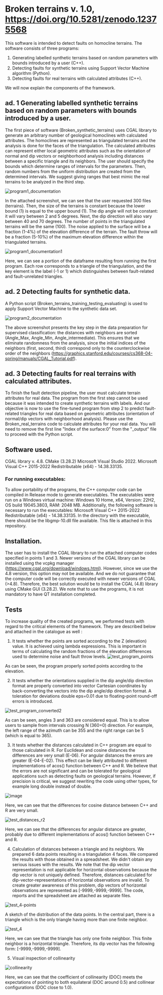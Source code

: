 # Broken terrains v. 1.0, https://doi.org/10.5281/zenodo.12375568 

This software is intended to detect faults on homocline terrains. The software consists of three programs:

1. Generating labelled synthetic terrains based on random parameters with bounds introduced by a user (C++).
2. Detecting faults for synthetic terrains using Support Vector Machine algorithm (Python).
3. Detecting faults for real terrains with calculated attributes (C++).

We will now explain the components of the framework.

## ad. 1 Generating labelled synthetic terrains based on random parameters with bounds introduced by a user.

The first piece of software (Broken_synthetic_terrains) uses CGAL library to generate an arbitrary number of geological homoclines with calculated attributes. The homoclines are represented as triangulated terrains and the analysis is done for the faces of the triangulation. The calculated attributes can represent either local geometric attributes such as the orientation of normal and dip vectors or neighborhood analysis including distances between a specific triangle and its neighbors. The user should specify the bounds which determine ranges of intervals for the parameters. Then, random numbers from the uniform distribution are created from the determined intervals. We suggest giving ranges that best mimic the real terrains to be analyzed in the third step.

![program1_documentation](https://github.com/michalmichalak997/MLgeom/assets/28152295/4343e70e-b13a-450f-8623-30dc1d4cfe1f)

In the attached screenshot, we can see that the user requested 300 files (terrains). Then, the size of the terrains is constant because the lower bound (1) is equal to the upper bound (1). The dip angle will not be constant: it will vary between 2 and 5 degrees. Next, the dip direction will also vary between 40 and 70 degrees. The number of points in the triangulated terrains will be the same (100). The noise applied to the surface will be a fraction (1-4%) of the elevation difference of the terrain. The fault throw will be a fraction (5-10%) of the maximum elevation difference within the triangulated terrains. 

![program1_documentation1](https://github.com/michalmichalak997/MLgeom/assets/28152295/3e65ad31-5762-4810-ba8b-ead86269f08d)

Here, we can see a portion of the dataframe resulting from running the first program. Each row corresponds to a triangle of the triangulation, and the key element is the label (-1 or 1) which distinguishes between fault-related and fault-unrelated triangles.

## ad. 2 Detecting faults for synthetic data. 

A Python script (Broken_terrains_training_testing_evaluating) is used to apply Support Vector Machine to the synthetic data set. 

![program2_documentation](https://github.com/michalmichalak997/MLgeom/assets/28152295/6276cee8-caaa-4c60-8c44-8480e2d6599b)

The above screenshot presents the key step in the data preparation for supervised classification: the distances with neighbors are sorted (Angle_Max, Angle_Min, Angle_intermediate). This ensures that we eliminate randomness from the analysis, since the initial indices of the neighbors (first, second, third) correspond only to the counterclockwise order of the neighbors (https://graphics.stanford.edu/courses/cs368-04-spring/manuals/CGAL_Tutorial.pdf).

## ad. 3 Detecting faults for real terrains with calculated attributes.

To finish the fault detection pipeline, the user must calculate terrain attributes for real data. The program from the first step cannot be used because it was intended to create synthetic terrains with labels. And our objective is now to use the fine-tuned program from step 2 to predict fault-related triangles for real data based on geometric attributes (orientation of normal/dip vectors with neighborhood analysis). Please use the Broken_real_terrains code to calculate attributes for your real data. You will need to remove the first line "Index of the surface:0" from the "_output" file to proceed with the Python script.

## Software used.

CGAL library v. 4.8.
CMake (3.28.2)
Microsoft Visual Studio 2022.
Microsoft  Visual C++ 2015-2022 Redistributable (x64) - 14.38.33135.

### For running executables:

To allow portability of the programs, the C++ computer code can be compiled in Release mode to generate executables. 
The executables were run on a Windows virtual machine: Windows 10 Home, x64, Version: 22H2, OS build 19045.3803, RAM: 2048 MB.  Additionally, the following software is necessary to run the executables: Microsoft  Visual C++ 2015-2022 Redistributable (x64) - 14.38.33135. In the directory with the executable, there should be the libgmp-10.dll file available. This file is attached in this repository.

## Installation. 

The user has to install the CGAL library to run the attached computer codes specified in points 1 and 3. Newer versions of the CGAL library can be installed using the vcpkg manager (https://www.cgal.org/download/windows.html). However, since we use the 4.8 version, this option may not be available. And we do not guarantee that the computer code will be correctly executed with newer versions of CGAL (>4.8). Therefore, the best solution would be to install the CGAL (4.8) library using CMake GUI (3.28.2). We note that to use the programs, it is not mandatory to have QT installation completed.

## Tests 

To increase quality of the created programs, we performed tests with regard to the critical elements of the framework. They are described below and attached in the catalogue as well :

1. It tests whether the points are sorted according to the Z (elevation) value. It is achieved using lambda expressions. This is important in terms of calculating the random fractions of the elevation differences used to determine noise and fault throw levels.
![test_program_points](https://github.com/michalmichalak997/MLgeom/assets/28152295/0d85ab54-2150-4b5f-bbc6-d2d75195db6f)

As can be seen, the program properly sorted points according to the elevation. 

2. It tests whether the orientations supplied in the dip angle/dip direction format are properly converted into vector Cartesian coordinates by back-converting the vectors into the dip angle/dip direction format. A toleration for deviations double eps=0.01 due to floating-point round-off errors is introduced.

![test_program_converted2](https://github.com/michalmichalak997/MLgeom/assets/28152295/f052e2a3-63fd-495a-99b7-a44ad10582b0)

As can be seen, angles 3 and 363 are considered equal. This is to allow users to sample from intervals crossing N (360=0) direction. For example, the left range of the azimuth can be 355 and the right range can be 5 (which is equal to 365). 

3. It tests whether the distances calculated in C++ program are equal to those calculated in R. For Euclidean and cosine distances the differences are very small (E-06). For angular distances the errors are greater (E-04-E-02). This effect can be likely attributed to different implementations of acos() function between C++ and R. We believe that the errors are not significant and can be tolerated for geological applications such as detecting faults on geological terrains. However, if precision is critical, we suggest rewriting the code using other types, for example long double instead of double.

![image](https://github.com/michalmichalak997/MLgeom/assets/28152295/19e77aa5-965c-4052-83a5-12ea19cd6467)

Here, we can see that the differences for cosine distance between C++ and R are very small. 

![test_distances_r2](https://github.com/michalmichalak997/MLgeom/assets/28152295/0fc99891-f976-426c-a3ee-40f96f6b4ac6)

Here, we can see that the differences for angular distance are greater, probably due to different implementations of acos() function between C++ and R.

4. Calculation of distances between a triangle and its neighbors. We prepared 6 data points resulting in a triangulation 4 faces. We compared the results with those obtained in a spreadsheet. We didn't obtain any serious issues with the results. We note that the dip vector representation is not applicable for horizontal observations because the dip vector is not uniquely defined. Therefore, distances calculated for dip-vector-representations of horizontal observations are invalid. To create greater awareness of this problem, dip vectors of horizontal observations are represented as [-9999,-9999,-9999]. The code, reports and the spreadsheet are attached as separate files.

![test_4-points](https://github.com/michalmichalak997/MLgeom/assets/28152295/66db07ce-5571-417e-9447-95f6ddb398af)

A sketch of the distribution of the data points. In the central part, there is a triangle which is the only triangle having more than one finite neighbor.


![test_4](https://github.com/michalmichalak997/MLgeom/assets/28152295/dffd7160-4be2-47b2-b19f-899ad8b50509)

Here, we can see that the triangle has only one finite neighbor. This finite neighbor is a horizontal triangle. Therefore, its dip vector has the following form:  [-9999,-9999,-9999].



5. Visual inspection of collinearity
   
![collinearity](https://github.com/michalmichalak997/MLgeom/assets/28152295/8b58fb5b-8045-4e06-82b7-c39590f2f43f)

Here, we can see that the coefficient of collinearity (DOC) meets the expectations of pointing to both equilateral (DOC around 0.5) and collinear configurations (DOC close to 1.0).

